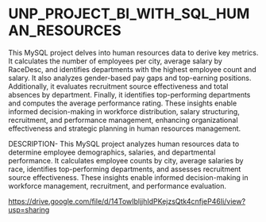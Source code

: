 # UNP_PROJECT_BI_WITH_SQL_HUMAN_RESOURCES

This MySQL project delves into human resources data to derive key metrics. It calculates the number of employees per city, average salary by RaceDesc, and identifies departments with the highest employee count and salary. It also analyzes gender-based pay gaps and top-earning positions. Additionally, it evaluates recruitment source effectiveness and total absences by department. Finally, it identifies top-performing departments and computes the average performance rating. These insights enable informed decision-making in workforce distribution, salary structuring, recruitment, and performance management, enhancing organizational effectiveness and strategic planning in human resources management.

DESCRIPTION-
This MySQL project analyzes human resources data to determine employee demographics, salaries, and departmental performance. It calculates employee counts by city, average salaries by race, identifies top-performing departments, and assesses recruitment source effectiveness. These insights enable informed decision-making in workforce management, recruitment, and performance evaluation.


https://drive.google.com/file/d/14TowIbljjhIdPKejzsQtk4cnfjeP46Ii/view?usp=sharing
